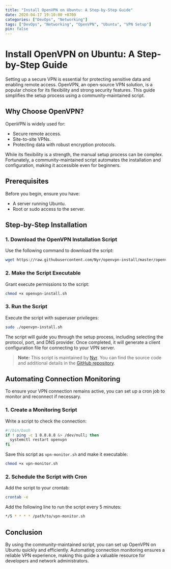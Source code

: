 ```yaml
---
title: "Install OpenVPN on Ubuntu: A Step-by-Step Guide"
date: 2020-04-17 19:10:00 +0700
categories: ["DevOps", "Networking"]
tags: ["DevOps", "Networking", "OpenVPN", "Ubuntu", "VPN Setup"]
pin: false
---
```


# Install OpenVPN on Ubuntu: A Step-by-Step Guide

Setting up a secure VPN is essential for protecting sensitive data and enabling remote access. OpenVPN, an open-source VPN solution, is a popular choice for its flexibility and strong security features. This guide simplifies the setup process using a community-maintained script.

## Why Choose OpenVPN?

OpenVPN is widely used for:

- Secure remote access.
- Site-to-site VPNs.
- Protecting data with robust encryption protocols.

While its flexibility is a strength, the manual setup process can be complex. Fortunately, a community-maintained script automates the installation and configuration, making it accessible even for beginners.

## Prerequisites

Before you begin, ensure you have:

- A server running Ubuntu.
- Root or sudo access to the server.

## Step-by-Step Installation

### 1. Download the OpenVPN Installation Script

Use the following command to download the script:

```bash
wget https://raw.githubusercontent.com/Nyr/openvpn-install/master/openvpn-install.sh
```

### 2. Make the Script Executable

Grant execute permissions to the script:

```bash
chmod +x openvpn-install.sh
```

### 3. Run the Script

Execute the script with superuser privileges:

```bash
sudo ./openvpn-install.sh
```

The script will guide you through the setup process, including selecting the protocol, port, and DNS provider. Once completed, it will generate a client configuration file for connecting to your VPN server.

> **Note:** This script is maintained by [Nyr](https://github.com/Nyr/openvpn-install). You can find the source code and additional details in the [GitHub repository](https://github.com/Nyr/openvpn-install).

## Automating Connection Monitoring

To ensure your VPN connection remains active, you can set up a cron job to monitor and reconnect if necessary.

### 1. Create a Monitoring Script

Write a script to check the connection:

```bash
#!/bin/bash
if ! ping -c 1 8.8.8.8 &> /dev/null; then
  systemctl restart openvpn
fi
```

Save this script as `vpn-monitor.sh` and make it executable:

```bash
chmod +x vpn-monitor.sh
```

### 2. Schedule the Script with Cron

Add the script to your crontab:

```bash
crontab -e
```

Add the following line to run the script every 5 minutes:

```bash
*/5 * * * * /path/to/vpn-monitor.sh
```

## Conclusion

By using the community-maintained script, you can set up OpenVPN on Ubuntu quickly and efficiently. Automating connection monitoring ensures a reliable VPN experience, making this guide a valuable resource for developers and network administrators.
